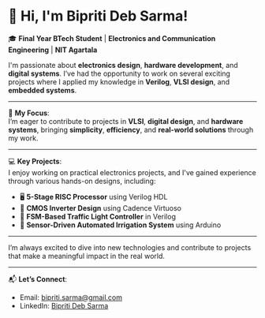 # 👋 Hi, I'm Bipriti Deb Sarma!

🎓 **Final Year BTech Student** | **Electronics and Communication Engineering** | **NIT Agartala**

I'm passionate about **electronics design**, **hardware development**, and **digital systems**. I’ve had the opportunity to work on several exciting projects where I applied my knowledge in **Verilog**, **VLSI design**, and **embedded systems**.

---

🎯 **My Focus**:  
I’m eager to contribute to projects in **VLSI**, **digital design**, and **hardware systems**, bringing **simplicity**, **efficiency**, and **real-world solutions** through my work.

---

💻 **Key Projects**:  
I enjoy working on practical electronics projects, and I've gained experience through various hands-on designs, including:

- 🖥️ **5-Stage RISC Processor** using Verilog HDL  
- 🧩 **CMOS Inverter Design** using Cadence Virtuoso  
- 🚦 **FSM-Based Traffic Light Controller** in Verilog  
- 🌱 **Sensor-Driven Automated Irrigation System** using Arduino

---

I’m always excited to dive into new technologies and contribute to projects that make a meaningful impact in the real world.

---

📬 **Let’s Connect**:  
- Email: [bipriti.sarma@gmail.com](mailto:bipriti.sarma@gmail.com)  
- LinkedIn: [Bipriti Deb Sarma](https://www.linkedin.com/in/bipriti-deb-sarma-1a67b6230/)
